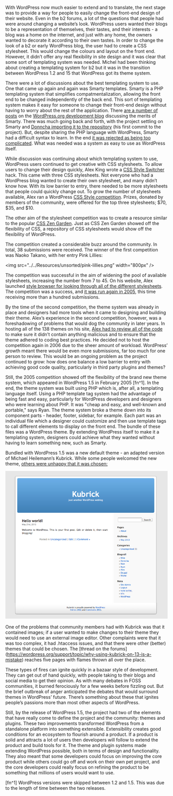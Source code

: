 With WordPress now much easier to extend and to translate, the next stage was to provide a way for people to easily change the front-end design of their website. Even in the b2 forums, a lot of the questions that people had were around changing a website’s look. WordPress users wanted their blogs to be a representation of themselves, their tastes, and their interests - a blog was a home on the internet, and just with any home, the owners wanted to decorate it according to their own tastes. In order to change the look of a b2 or early WordPress blog, the user had to create a CSS stylesheet. This would change the colours and layout on the front end. However, it didn’t offer any real flexibility in site design and it was clear that some sort of templating system was needed. Michel had been thinking about creating a templating system for b2 but it was in the transition between WordPress 1.2 and 15 that WordPress got its theme system. 

There were a lot of discussions about the best templating system to use. One that came up again and again was Smarty templates. Smarty is a PHP templating system that simplifies compatmentalization, allowing the front end to be changed independently of the back end. This sort of templating system makes it easy for someone to change their front-end design without having to worry about the rest of the application. There [are a number of posts](http://wordpress.org/news/2003/04/smarty-and-smarttemplate/) on the [WordPress.org development blog](http://wordpress.org/news/2003/04/smarty-and-smarttemplate/) discussing the merits of Smarty. There was much going back and forth, with the project settling on Smarty and [Donncha importing it to the repository](http://core.trac.wordpress.org/changeset/530) (his first commit to the project). But, despite sharing the PHP language with WordPress, Smarty had a difficult syntax to learn. In the end [it was rejected as being too complicated](http://wordpress.org/support/topic/smarty-the-templating-system-that-came-from-hell?replies=6#post-22474). What was needed was a system as easy to use as WordPress itself. 


While discussion was continuing about which templating system to use, WordPress users continued to get creative with CSS stylesheets. To allow users to change their design quickly, Alex King wrote a [CSS Style Switcher](http://alexking.org/blog/2004/01/20/wordpress-css-style-switcher) hack. This came with three CSS stylesheets. Not everyone who had a WordPress blog wanted to create their own stylesheet, and many didn’t know how. With its low barrier to entry, there needed to be more stylesheets that people could quickly change out. To grow the number of stylesheets available, Alex ran a WordPress [CSS Style competition](http://alexking.org/blog/2004/01/25/wordpress-css-style-competition). Prizes, donated by members of the community, were offered for the top three stylesheets; $70, $35, and $10. 

The other aim of the stylesheet competition was to create a resource similar to the popular [CSS Zen Garden](http://csszengarden.com). Just as CSS Zen Garden showed off the flexibility of CSS, a repository of CSS stylesheets would show off the flexibility of WordPress.

The competition created a considerable buzz around the community. In total, 38 submissions were received. The winner of the first competition was Naoko Takano, with her entry Pink Lillies:

<img src="../../Resources/unsorted/pink-lillies.png” width="800px" />

The competition was successful in the aim of widening the pool of available stylesheets, increasing the number from 7 to 45. On his website, Alex launched [style browser for looking through all of the different stylesheets](http://alexking.org/projects/wordpress/styles/sample.php?wpstyle=pink_lilies). The competition was a success, and [it was run again in 2005](http://alexking.org/blog/2005/02/27/wordpress-theme-competition), this time receiving more than a hundred submissions. 

By the time of the second competition, the theme system was already in place and designers had more tools when it came to designing and building their theme. Alex’s experience in the second competition, however, was a foreshadowing of problems that would dog the community in later years. In hosting all of the 138 themes on his site, [Alex had to review all of the code](http://alexking.org/blog/2005/03/28/theme-competition) to make sure it didn’t contain anything malicious and to ensure that the theme adhered to coding best practices. He decided not to host the competition again in 2006 due to the sheer amount of workload. WordPress’ growth meant there would be even more submissions, far too much for one person to review. This would be an ongoing problem as the project continued to grow: how does one balance a low barrier to entry with achieving good code quality, particularly in third party plugins and themes?


Still, the 2005 competition showed off the flexibility of the brand new theme system, which appeared in WordPress 1.5 in February 2005 [fn^1]. In the end, the theme system was built using PHP which is, after all, a templating language itself. Using a PHP template tag system had the advantage of being fast and easy, particularly for WordPress developers and designers who were learning about PHP. It was "cheap and easy, and well-known and portable," says Ryan. The theme system broke a theme down into its component parts - header, footer, sidebar, for example. Each part was an individual file which a designer could customize and then use template tags to call different elements to display on the front end. The bundle of these files was a WordPress theme. By extending WordPress itself to make it a templating system, designers could achieve what they wanted without having to learn something new, such as Smarty.


Bundled with WordPress 1.5 was a new default theme - an adapted version of Michael Heilemann’s Kubrick. While some people welcomed the new theme, [others were unhappy that it was chosen:](https://web.archive.org/web/20041016090654/http://binarybonsai.com/archives/2004/08/22/kubrick-vs-wordpress/)

<img alt="Kubrick Theme" src="../../Resources/images/themes/kubrick.jpg" />

One of the problems that community members had with Kubrick was that it contained images; if a user wanted to make changes to their theme they would need to use an external image editor. Other complaints were that it was too complex, it had .htaccess issues, and that there were other (better) themes that could be chosen. The [thread on the forums] (https://wordpress.org/support/topic/why-using-kubrick-on-13-is-a-mistake) reaches five pages with flames thrown all over the place. 

These types of fires can ignite quickly in a bazaar style of development. They can get out of hand quickly, with people taking to their blogs and social media to get their opinion. As with many debates in FOSS communities, it burned ferociously for a few weeks before fizzling out. But the brief outbreak of anger anticipated the debates that would surround themes in WordPress’ future. There’s something about these that ignites people’s passions more than most other aspects of WordPress. 

Still, by the release of WordPress 1.5, the project had two of the elements that have really come to define the project and the community: themes and plugins. These two improvements transformed WordPress from a standalone platform into something extensible. Extensibility creates good conditions for an ecosystem to flourish around a product. If a product is solid and attracts a lot of users then developers will follow to extend the product and build tools for it. The theme and plugin systems made extending WordPress possible, both in terms of design and functionality. They also meant that some developers could focus on improving the core product while others could go off and work on their own pet project, and the core developers could really focus on refining the product to be something that millions of users would want to use.



[fn^1] WordPress versions were skipped between 1.2 and 1.5. This was due to the length of time between the two releases.

